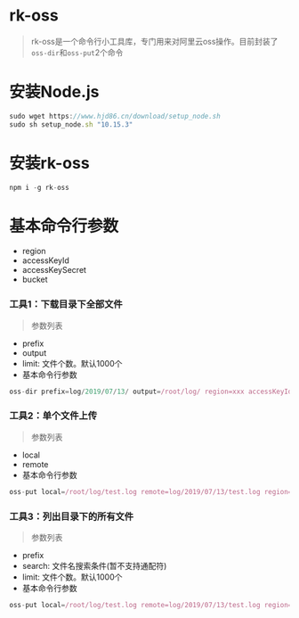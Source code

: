 # rk-oss

> rk-oss是一个命令行小工具库，专门用来对阿里云oss操作。目前封装了`oss-dir`和`oss-put`2个命令

# 安装Node.js

```javascript
sudo wget https://www.hjd86.cn/download/setup_node.sh 
sudo sh setup_node.sh "10.15.3"
```

# 安装rk-oss

```javascript
npm i -g rk-oss
```

# 基本命令行参数

* region
* accessKeyId
* accessKeySecret
* bucket

<h3>工具1：下载目录下全部文件</h3>

> 参数列表

* prefix
* output
* limit: 文件个数。默认1000个
* 基本命令行参数

```javascript
oss-dir prefix=log/2019/07/13/ output=/root/log/ region=xxx accessKeyId=xxx accessKeySecret=xxx bucket=xxx
```

<h3>工具2：单个文件上传</h3>

> 参数列表

* local
* remote
* 基本命令行参数

```javascript
oss-put local=/root/log/test.log remote=log/2019/07/13/test.log region=xxx accessKeyId=xxx accessKeySecret=xxx bucket=xxx
```

<h3>工具3：列出目录下的所有文件</h3>

> 参数列表

* prefix
* search: 文件名搜索条件(暂不支持通配符)
* limit: 文件个数。默认1000个
* 基本命令行参数

```javascript
oss-put local=/root/log/test.log remote=log/2019/07/13/test.log region=xxx accessKeyId=xxx accessKeySecret=xxx bucket=xxx
```
